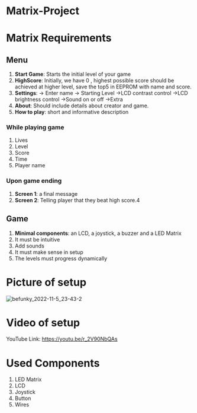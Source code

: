 # Matrix-Project

# Matrix Requirements

## Menu

1. <b>Start Game</b>: Starts the initial level of your game
2. <b>HighScore</b>: Initially, we have 0 , highest possible score should be achieved at higher level, save the top5 in EEPROM with name and score.
3. <b>Settings</b>: 
  -> Enter name
  -> Starting Level
  ->LCD contrast control
  ->LCD brightness control
  ->Sound on or off
  ->Extra
4. <b>About</b>: Should include details about creator and game.
5. <b>How to play</b>: short and informative description

### While playing game

1. Lives
2. Level
3. Score
4. Time
5. Player name

### Upon game ending

1. <b>Screen 1</b>: a final message
2. <b>Screen 2</b>: Telling player that they beat high score.4

## Game

1. <b>Minimal components</b>: an LCD, a joystick, a buzzer and a LED Matrix
2. It must be intuitive
3. Add sounds
4. It must make sense in setup
5. The levels must progress dynamically

# Picture of setup

![befunky_2022-11-5_23-43-2](https://user-images.githubusercontent.com/62470536/209407949-14fd5ae1-fb8e-48ec-98d7-c8f396dcb241.jpg)

# Video of setup

YouTube Link: https://youtu.be/r_2V90NbQAs

# Used Components

1. LED Matrix
2. LCD
3. Joystick
4. Button
5. Wires

